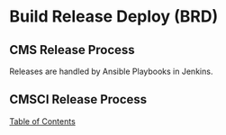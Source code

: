 # Build Release Deploy (BRD)

## CMS Release Process
Releases are handled by Ansible Playbooks in Jenkins.



## CMSCI Release Process




[Table of Contents](../README.md)
